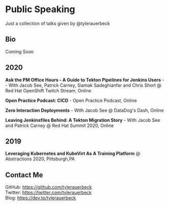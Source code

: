 # Public Speaking

Just a collection of talks given by @tylerauerbeck

## Bio

Coming Soon

## 2020

**Ask the PM Office Hours - A Guide to Tekton Pipelines for Jenkins Users** -- With Jacob See, Patrick Carney, Siamak Sadeghianfar and Chris Short @ Red Hat OpenShift Twitch Stream, Online

**Open Practice Podcast: CICD** - Open Practice Podcast, Online

**Zero Interaction Deployments** - With Jacob See @ DataDog's Dash, Online

**Leaving Jenkinsfiles Behind: A Tekton Migration Story** - With Jacob See and Patrick Carney @ Red Hat Summit 2020, Online

## 2019

**Leveraging Kubernetes and KubeVirt As A Training Platform** @ Abstractions 2020, Pittsburgh,PA


## Contact Me

GitHub: https://github.com/tylerauerbeck<br>
Twitter: https://twitter.com/tylerauerbeck<br>
Blog: https://dev.to/tylerauerbeck<br>
